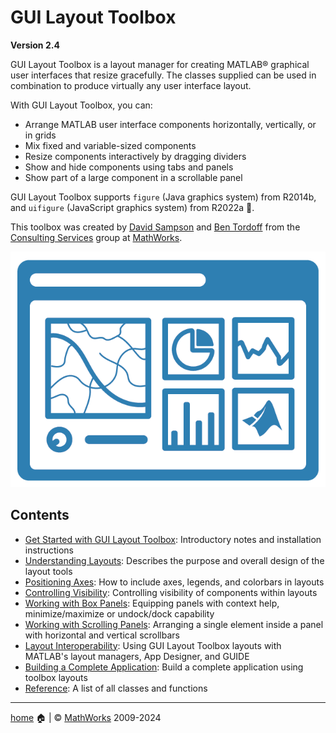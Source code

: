 # GUI Layout Toolbox

**Version 2.4**

GUI Layout Toolbox is a layout manager for creating MATLAB&reg; graphical user interfaces that resize gracefully. The classes supplied can be used in combination to produce virtually any user interface layout.

With GUI Layout Toolbox, you can:
- Arrange MATLAB user interface components horizontally, vertically, or in grids
- Mix fixed and variable-sized components
- Resize components interactively by dragging dividers
- Show and hide components using tabs and panels
- Show part of a large component in a scrollable panel

GUI Layout Toolbox supports `figure` (Java graphics system) from R2014b, and `uifigure` (JavaScript graphics system) from R2022a :tada:.

This toolbox was created by [David Sampson](https://www.mathworks.com/matlabcentral/profile/authors/16247) and [Ben Tordoff](https://www.mathworks.com/matlabcentral/profile/authors/1297191) from the [Consulting Services](https://www.mathworks.com/services/consulting.html) group at [MathWorks](https://www.mathworks.com/).

![GUI Layout Toolbox Logo](Images/glt.png "GUI Layout Toolbox Logo")

## Contents

- [Get Started with GUI Layout Toolbox](GettingStarted.md): Introductory notes and installation instructions
- [Understanding Layouts](UnderstandingLayouts.md): Describes the purpose and overall design of the layout tools
- [Positioning Axes](PositioningAxes.md): How to include axes, legends, and colorbars in layouts
- [Controlling Visibility](ControllingVisibility.md): Controlling visibility of components within layouts
- [Working with Box Panels](WorkingWithBoxPanels.md): Equipping panels with context help, minimize/maximize or undock/dock capability
- [Working with Scrolling Panels](WorkingWithScrollingPanels.md): Arranging a single element inside a panel with horizontal and vertical scrollbars
- [Layout Interoperability](LayoutInteroperability.md): Using GUI Layout Toolbox layouts with MATLAB's layout managers, App Designer, and GUIDE
- [Building a Complete Application](ACompleteExample.md): Build a complete application using toolbox layouts
- [Reference](reference.md): A list of all classes and functions

___

[home](index.md) :house: | :copyright: [MathWorks](https://www.mathworks.com/services/consulting.html) 2009-2024